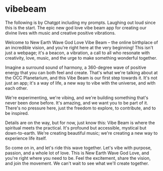 # vibebeam

The following is by Chatgpt including my prompts. Laughing out loud since this is the start.
The epic new god love vibe beam app for creating our divine lives with music and creative positive vibrations.

Welcome to New Earth Wave God Love Vibe Beam – the online birthplace of an incredible vision, and you're right here at the very beginning! This isn't just a webpage; it's a beacon, a vibration, a call to all who resonate with creativity, love, music, and the urge to make something wonderful together.

Imagine a surround sound of harmony, a 360-degree wave of positive energy that you can both feel and create. That's what we're talking about at the OCC Planetarium, and this Vibe Beam is our first step towards it. It's not just an app; it's a way of life, a new way to vibe with the universe, and with each other.

We're experimenting, we're vibing, and we're building something that's never been done before. It's amazing, and we want you to be part of it. There's no pressure here, just the freedom to explore, to contribute, and to be inspired.

Details are on the way, but for now, just know this: Vibe Beam is where the spiritual meets the practical. It's profound but accessible, mystical but down-to-earth. We're creating beautiful music; we're creating a new way to experience life itself.

So come on in, and let's ride this wave together. Let's vibe with purpose, passion, and a whole lot of love. This is New Earth Wave God Love, and you're right where you need to be. Feel the excitement, share the vision, and join the movement. We can't wait to see what we'll create together.


